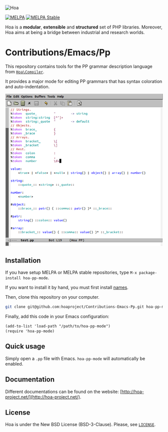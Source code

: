 ![Hoa](http://static.hoa-project.net/Image/Hoa_small.png)

[![MELPA](http://melpa.org/packages/hoa-pp-mode-badge.svg)](http://melpa.org/#/hoa-pp-mode)
[![MELPA Stable](http://stable.melpa.org/packages/hoa-pp-mode-badge.svg)](http://stable.melpa.org/#/hoa-pp-mode)


Hoa is a **modular**, **extensible** and **structured** set of PHP libraries.
Moreover, Hoa aims at being a bridge between industrial and research worlds.

# Contributions/Emacs/Pp

This repository contains tools for the PP grammar description language from
[`Hoa\Compiler`](http://central.hoa-project.net/Resource/Library/Compiler).

It provides a major mode for editing PP grammars that has syntax
coloration and auto-indentation.

![PP Major mode screenshot](./screenshots/sample.png)

## Installation

If you have setup MELPA or MELPA stable repositories, type `M-x package-install hoa-pp-mode`.

If you want to install it by hand, you must first install
[names](https://github.com/Malabarba/names).

Then, clone this repository on your computer.

```sh
git clone git@github.com:hoaproject/Contributions-Emacs-Pp.git hoa-pp-mode
```

Finally, add this code in your Emacs configuration:

```emacs-lisp
(add-to-list 'load-path "/path/to/hoa-pp-mode")
(require 'hoa-pp-mode)
```

## Quick usage

Simply open a `.pp` file with Emacs. `hoa-pp-mode` will automatically be enabled.

## Documentation

Different documentations can be found on the website:
[http://hoa-project.net/](http://hoa-project.net/).

## License

Hoa is under the New BSD License (BSD-3-Clause). Please, see
[`LICENSE`](http://hoa-project.net/LICENSE).

